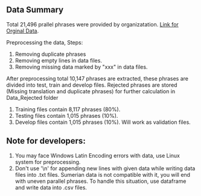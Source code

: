 ## Data Summary
Total 21,496 prallel phrases were provided by organizatation. [Link for Orginal Data](https://github.com/cdli-gh/mtaac_cdli_ur3_corpus/tree/master/ur3_corpus_data/translated_parallel_data).

Preprocessing the data, Steps:
1. Removing duplicate phrases
2. Removing empty lines in data files.
3. Removing missing data marked by "xxx" in data files.

After preprocessing total 10,147 phrases are extracted, these phrases are divided into test, train and develop files. Rejected phrases are stored (Missing translation and duplicate phrases) for further calculation in Data_Rejected folder
1. Training files contain 8,117 phrases (80%).
2. Testing files contain 1,015 phrases (10%).
3. Develop files contain 1,015 phrases (10%). Will work as validation files.


## Note for developers:
1. You may face Windows Latin Encoding errors with data, use Linux system for preprocessing.
2. Don't use '\n' for appending new lines with given data while writing data files into .txt files. Sumerian data is not compatible with it, you will end with uneven parallel phrases. To handle this situation, use dataframe and write data into .csv files.
